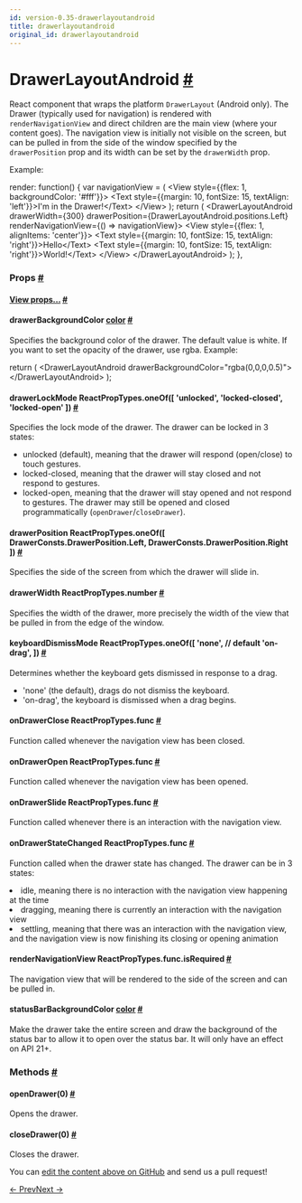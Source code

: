 ```yaml
---
id: version-0.35-drawerlayoutandroid
title: drawerlayoutandroid
original_id: drawerlayoutandroid
---
```

<a id="content"></a><h1><a class="anchor" name="drawerlayoutandroid"></a>DrawerLayoutAndroid <a class="hash-link" href="docs/drawerlayoutandroid.html#drawerlayoutandroid">#</a></h1><div><div><p>React component that wraps the platform <code>DrawerLayout</code> (Android only). The
Drawer (typically used for navigation) is rendered with <code>renderNavigationView</code>
and direct children are the main view (where your content goes). The navigation
view is initially not visible on the screen, but can be pulled in from the
side of the window specified by the <code>drawerPosition</code> prop and its width can
be set by the <code>drawerWidth</code> prop.</p><p>Example:</p><div class="prism language-javascript">render<span class="token punctuation">:</span> <span class="token keyword">function</span><span class="token punctuation">(</span><span class="token punctuation">)</span> <span class="token punctuation">{</span>
  <span class="token keyword">var</span> navigationView <span class="token operator">=</span> <span class="token punctuation">(</span>
    &lt;View style<span class="token operator">=</span><span class="token punctuation">{</span><span class="token punctuation">{</span>flex<span class="token punctuation">:</span> <span class="token number">1</span><span class="token punctuation">,</span> backgroundColor<span class="token punctuation">:</span> <span class="token string">'#fff'</span><span class="token punctuation">}</span><span class="token punctuation">}</span><span class="token operator">&gt;</span>
      &lt;Text style<span class="token operator">=</span><span class="token punctuation">{</span><span class="token punctuation">{</span>margin<span class="token punctuation">:</span> <span class="token number">10</span><span class="token punctuation">,</span> fontSize<span class="token punctuation">:</span> <span class="token number">15</span><span class="token punctuation">,</span> textAlign<span class="token punctuation">:</span> <span class="token string">'left'</span><span class="token punctuation">}</span><span class="token punctuation">}</span><span class="token operator">&gt;</span>I'm <span class="token keyword">in</span> the Drawer<span class="token operator">!</span>&lt;<span class="token operator">/</span>Text<span class="token operator">&gt;</span>
    &lt;<span class="token operator">/</span>View<span class="token operator">&gt;</span>
  <span class="token punctuation">)</span><span class="token punctuation">;</span>
  <span class="token keyword">return</span> <span class="token punctuation">(</span>
    &lt;DrawerLayoutAndroid
      drawerWidth<span class="token operator">=</span><span class="token punctuation">{</span><span class="token number">300</span><span class="token punctuation">}</span>
      drawerPosition<span class="token operator">=</span><span class="token punctuation">{</span>DrawerLayoutAndroid<span class="token punctuation">.</span>positions<span class="token punctuation">.</span>Left<span class="token punctuation">}</span>
      renderNavigationView<span class="token operator">=</span><span class="token punctuation">{</span><span class="token punctuation">(</span><span class="token punctuation">)</span> <span class="token operator">=</span><span class="token operator">&gt;</span> navigationView<span class="token punctuation">}</span><span class="token operator">&gt;</span>
      &lt;View style<span class="token operator">=</span><span class="token punctuation">{</span><span class="token punctuation">{</span>flex<span class="token punctuation">:</span> <span class="token number">1</span><span class="token punctuation">,</span> alignItems<span class="token punctuation">:</span> <span class="token string">'center'</span><span class="token punctuation">}</span><span class="token punctuation">}</span><span class="token operator">&gt;</span>
        &lt;Text style<span class="token operator">=</span><span class="token punctuation">{</span><span class="token punctuation">{</span>margin<span class="token punctuation">:</span> <span class="token number">10</span><span class="token punctuation">,</span> fontSize<span class="token punctuation">:</span> <span class="token number">15</span><span class="token punctuation">,</span> textAlign<span class="token punctuation">:</span> <span class="token string">'right'</span><span class="token punctuation">}</span><span class="token punctuation">}</span><span class="token operator">&gt;</span>Hello&lt;<span class="token operator">/</span>Text<span class="token operator">&gt;</span>
        &lt;Text style<span class="token operator">=</span><span class="token punctuation">{</span><span class="token punctuation">{</span>margin<span class="token punctuation">:</span> <span class="token number">10</span><span class="token punctuation">,</span> fontSize<span class="token punctuation">:</span> <span class="token number">15</span><span class="token punctuation">,</span> textAlign<span class="token punctuation">:</span> <span class="token string">'right'</span><span class="token punctuation">}</span><span class="token punctuation">}</span><span class="token operator">&gt;</span>World<span class="token operator">!</span>&lt;<span class="token operator">/</span>Text<span class="token operator">&gt;</span>
      &lt;<span class="token operator">/</span>View<span class="token operator">&gt;</span>
    &lt;<span class="token operator">/</span>DrawerLayoutAndroid<span class="token operator">&gt;</span>
  <span class="token punctuation">)</span><span class="token punctuation">;</span>
<span class="token punctuation">}</span><span class="token punctuation">,</span></div></div><h3><a class="anchor" name="props"></a>Props <a class="hash-link" href="docs/drawerlayoutandroid.html#props">#</a></h3><div class="props"><div class="prop"><h4 class="propTitle"><a class="anchor" name="view"></a><a href="docs/view.html#props">View props...</a> <a class="hash-link" href="docs/drawerlayoutandroid.html#view">#</a></h4></div><div class="prop"><h4 class="propTitle"><a class="anchor" name="drawerbackgroundcolor"></a>drawerBackgroundColor <span class="propType"><a href="docs/colors.html">color</a></span> <a class="hash-link" href="docs/drawerlayoutandroid.html#drawerbackgroundcolor">#</a></h4><div><p>Specifies the background color of the drawer. The default value is white.
If you want to set the opacity of the drawer, use rgba. Example:</p><div class="prism language-javascript"><span class="token keyword">return</span> <span class="token punctuation">(</span>
  &lt;DrawerLayoutAndroid drawerBackgroundColor<span class="token operator">=</span><span class="token string">"rgba(0,0,0,0.5)"</span><span class="token operator">&gt;</span>
  &lt;<span class="token operator">/</span>DrawerLayoutAndroid<span class="token operator">&gt;</span>
<span class="token punctuation">)</span><span class="token punctuation">;</span></div></div></div><div class="prop"><h4 class="propTitle"><a class="anchor" name="drawerlockmode"></a>drawerLockMode <span class="propType">ReactPropTypes.oneOf([
  'unlocked',
  'locked-closed',
  'locked-open'
])</span> <a class="hash-link" href="docs/drawerlayoutandroid.html#drawerlockmode">#</a></h4><div><p>Specifies the lock mode of the drawer. The drawer can be locked in 3 states:
- unlocked (default), meaning that the drawer will respond (open/close) to touch gestures.
- locked-closed, meaning that the drawer will stay closed and not respond to gestures.
- locked-open, meaning that the drawer will stay opened and not respond to gestures.
The drawer may still be opened and closed programmatically (<code>openDrawer</code>/<code>closeDrawer</code>).</p></div></div><div class="prop"><h4 class="propTitle"><a class="anchor" name="drawerposition"></a>drawerPosition <span class="propType">ReactPropTypes.oneOf([
  DrawerConsts.DrawerPosition.Left,
  DrawerConsts.DrawerPosition.Right
])</span> <a class="hash-link" href="docs/drawerlayoutandroid.html#drawerposition">#</a></h4><div><p>Specifies the side of the screen from which the drawer will slide in.</p></div></div><div class="prop"><h4 class="propTitle"><a class="anchor" name="drawerwidth"></a>drawerWidth <span class="propType">ReactPropTypes.number</span> <a class="hash-link" href="docs/drawerlayoutandroid.html#drawerwidth">#</a></h4><div><p>Specifies the width of the drawer, more precisely the width of the view that be pulled in
from the edge of the window.</p></div></div><div class="prop"><h4 class="propTitle"><a class="anchor" name="keyboarddismissmode"></a>keyboardDismissMode <span class="propType">ReactPropTypes.oneOf([
  'none', // default
  'on-drag',
])</span> <a class="hash-link" href="docs/drawerlayoutandroid.html#keyboarddismissmode">#</a></h4><div><p>Determines whether the keyboard gets dismissed in response to a drag.
  - 'none' (the default), drags do not dismiss the keyboard.
  - 'on-drag', the keyboard is dismissed when a drag begins.</p></div></div><div class="prop"><h4 class="propTitle"><a class="anchor" name="ondrawerclose"></a>onDrawerClose <span class="propType">ReactPropTypes.func</span> <a class="hash-link" href="docs/drawerlayoutandroid.html#ondrawerclose">#</a></h4><div><p>Function called whenever the navigation view has been closed.</p></div></div><div class="prop"><h4 class="propTitle"><a class="anchor" name="ondraweropen"></a>onDrawerOpen <span class="propType">ReactPropTypes.func</span> <a class="hash-link" href="docs/drawerlayoutandroid.html#ondraweropen">#</a></h4><div><p>Function called whenever the navigation view has been opened.</p></div></div><div class="prop"><h4 class="propTitle"><a class="anchor" name="ondrawerslide"></a>onDrawerSlide <span class="propType">ReactPropTypes.func</span> <a class="hash-link" href="docs/drawerlayoutandroid.html#ondrawerslide">#</a></h4><div><p>Function called whenever there is an interaction with the navigation view.</p></div></div><div class="prop"><h4 class="propTitle"><a class="anchor" name="ondrawerstatechanged"></a>onDrawerStateChanged <span class="propType">ReactPropTypes.func</span> <a class="hash-link" href="docs/drawerlayoutandroid.html#ondrawerstatechanged">#</a></h4><div><p>Function called when the drawer state has changed. The drawer can be in 3 states:
- idle, meaning there is no interaction with the navigation view happening at the time
- dragging, meaning there is currently an interaction with the navigation view
- settling, meaning that there was an interaction with the navigation view, and the
navigation view is now finishing its closing or opening animation</p></div></div><div class="prop"><h4 class="propTitle"><a class="anchor" name="rendernavigationview"></a>renderNavigationView <span class="propType">ReactPropTypes.func.isRequired</span> <a class="hash-link" href="docs/drawerlayoutandroid.html#rendernavigationview">#</a></h4><div><p>The navigation view that will be rendered to the side of the screen and can be pulled in.</p></div></div><div class="prop"><h4 class="propTitle"><a class="anchor" name="statusbarbackgroundcolor"></a>statusBarBackgroundColor <span class="propType"><a href="docs/colors.html">color</a></span> <a class="hash-link" href="docs/drawerlayoutandroid.html#statusbarbackgroundcolor">#</a></h4><div><p>Make the drawer take the entire screen and draw the background of the
status bar to allow it to open over the status bar. It will only have an
effect on API 21+.</p></div></div></div><span><h3><a class="anchor" name="methods"></a>Methods <a class="hash-link" href="docs/drawerlayoutandroid.html#methods">#</a></h3><div class="props"><div class="prop"><h4 class="methodTitle"><a class="anchor" name="opendrawer"></a>openDrawer<span class="methodType">(0)</span> <a class="hash-link" href="docs/drawerlayoutandroid.html#opendrawer">#</a></h4><div><p>Opens the drawer.</p></div></div><div class="prop"><h4 class="methodTitle"><a class="anchor" name="closedrawer"></a>closeDrawer<span class="methodType">(0)</span> <a class="hash-link" href="docs/drawerlayoutandroid.html#closedrawer">#</a></h4><div><p>Closes the drawer.</p></div></div></div></span></div><p class="edit-page-block">You can <a target="_blank" href="https://github.com/facebook/react-native/blob/master/Libraries/Components/DrawerAndroid/DrawerLayoutAndroid.android.js">edit the content above on GitHub</a> and send us a pull request!</p><div class="docs-prevnext"><a class="docs-prev" href="docs/datepickerios.html#content">← Prev</a><a class="docs-next" href="docs/image.html#content">Next →</a></div>